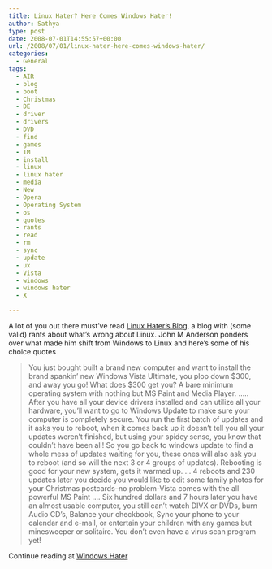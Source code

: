 ```yaml
---
title: Linux Hater? Here Comes Windows Hater!
author: Sathya
type: post
date: 2008-07-01T14:55:57+00:00
url: /2008/07/01/linux-hater-here-comes-windows-hater/
categories:
  - General
tags:
  - AIR
  - blog
  - boot
  - Christmas
  - DE
  - driver
  - drivers
  - DVD
  - find
  - games
  - IM
  - install
  - linux
  - linux hater
  - media
  - New
  - Opera
  - Operating System
  - os
  - quotes
  - rants
  - read
  - rm
  - sync
  - update
  - ux
  - Vista
  - windows
  - windows hater
  - X

---
```

A lot of you out there must&#8217;ve read [Linux Hater&#8217;s Blog][1], a blog with (some valid) rants about what&#8217;s wrong about Linux. John M Anderson ponders over what made him shift from Windows to Linux and here&#8217;s some of his choice quotes

> You just bought built a brand new computer and want to install the brand spankin’ new Windows Vista Ultimate, you plop down $300, and away you go! What does $300 get you? A bare minimum operating system with nothing but MS Paint and Media Player. <!--more--> &#8230;.. After you have all your device drivers installed and can utilize all your hardware, you’ll want to go to Windows Update to make sure your computer is completely secure. You run the first batch of updates and it asks you to reboot, when it comes back up it doesn’t tell you all your updates weren’t finished, but using your spidey sense, you know that couldn’t have been all! So you go back to windows update to find a whole mess of updates waiting for you, these ones will also ask you to reboot (and so will the next 3 or 4 groups of updates). Rebooting is good for your new system, gets it warmed up. &#8230; 4 reboots and 230 updates later you decide you would like to edit some family photos for your Christmas postcards–no problem-Vista comes with the all powerful MS Paint &#8230;. Six hundred dollars and 7 hours later you have an almost usable computer, you still can’t watch DIVX or DVDs, burn Audio CD’s, Balance your checkbook, Sync your phone to your calendar and e-mail, or entertain your children with any games but minesweeper or solitaire. You don’t even have a virus scan program yet!

Continue reading at <a href="http://blog.sontek.net/2008/06/30/windows-hater-in-response-to-linux-hater/" target="_blank">Windows Hater</a>

 [1]: http://linuxhaters.blogspot.com/